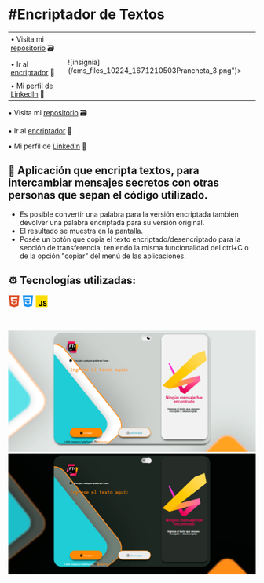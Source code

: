<h1>#Encriptador de Textos</h1>
<style>
	table {
  text-align: left;
  border-collapse: collapse;
}
table td, table th {
  padding: 5px 5px;
}

</style>

<table>
	<tbody>
		<tr>
			<td>• Visita mi <a href="https://github.com/truquinio/alura-challenge-1-Encriptador">repositorio</a> 🗃</td>
			<td rowspan="3">![insignia](/cms_files_10224_1671210503Prancheta_3.png")></td>
		</tr>
		<tr>
			<td>• Ir al <a href="https://truquinio.github.io/alura-challenge-1-Encriptador/">encriptador</a> 🔗</td>
		</tr>
		<tr>
			<td>• Mi perfil de <a href="https://www.linkedin.com/in/federico-trucco/">LinkedIn</a> 🪪</td>
		</tr>
	</tbody>
</table>



• Visita mi <a href="https://github.com/truquinio/alura-challenge-1-Encriptador">repositorio</a> 🗃

• Ir al <a href="https://truquinio.github.io/alura-challenge-1-Encriptador/">encriptador</a> 🔗

• Mi perfil de <a href="https://www.linkedin.com/in/federico-trucco/">LinkedIn</a> 🪪

<h2>🔐 Aplicación que encripta textos, para intercambiar mensajes secretos con otras personas que sepan el código utilizado.</h2>

- Es posible convertir una palabra para la versión encriptada también devolver una palabra encriptada para su versión original.
- El resultado se muestra en la pantalla.
- Posée un botón que copia el texto encriptado/desencriptado para la sección de transferencia, teniendo la misma funcionalidad del ctrl+C o de la opción "copiar" del menú de las aplicaciones.

<h2>⚙️ Tecnologías utilizadas:</h2>

![html5](/img/html5.png)
![css3](/img/css-3.png)
![js](/img/js.png)

<br>

![light mode](/Encriptador%20%231.png)
![dark mode](/Encriptador%20%232.png)
